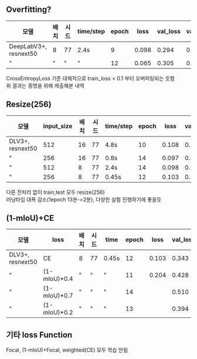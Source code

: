 ## Overfitting?
|모델|배치|시드|time/step|epoch|loss|val_loss|val_mIoU|LB score|
|------|---|---|---|---|---|---|---|---|
|DeepLabV3+, resnext50|8|77|2.4s|9|0.098|0.294|0.451|0.5795|
|"|"|"|"|12|0.065|0.305|0.451|0.5696|

CrossEntropyLoss 기준 대체적으로 train_loss < 0.1 부터 오버피팅되는 듯함<br>
위 결과는 증명을 위해 제출해본 내역

## Resize(256)
|모델|input_size|배치|시드|time/step|epoch|loss|val_loss|val_mIoU|LB score|
|------|---|---|---|---|---|---|---|---|---|
|DLV3+, resnext50|512|16|77|4.8s|10|0.108|0.283|0.463|0.5754|
|"|256|16|77|0.8s|14|0.097|0.339|0.416|0.5609|
|"|512|8|77|2.4s|14|0.098|0.294|0.451|0.5795|
|"|256|8|77|0.45s|12|0.103|0.343|0.434|0.5640|

다른 전처리 없이 train,test 모두 resize(256)<br>
러닝타임 대폭 감소(1epoch 13분->2분), 다양한 실험 진행하기에 좋을듯

## (1-mIoU)+CE
|모델|loss|배치|시드|time|epoch|loss|val_loss|val_mIoU|LB score|
|------|---|---|---|---|---|---|---|---|---|
|DLV3+, resnext50|CE|8|77|0.45s|12|0.103|0.343|0.434|0.5640|
|"|(1-mIoU)*0.4|"|"|"|11|0.204|0.428|0.431|0.5653|
|"|(1-mIoU)*0.7|"|"|"|14||0.510|0.417|-|
|"|(1-mIoU)*0.2|"|"|"|13||0.394|0.431|-|


## 기타 loss Function
Focal, (1-mIoU)+Focal, weighted(CE) 모두 학습 안됨
